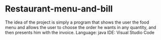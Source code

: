 # Restaurant-menu-and-bill
The idea of ​​the project is simply a program that shows the user the food menu and allows the user to choose the order he wants in any quantity, and then presents him with the invoice.                   Language: java                     IDE: Visual Studio Code
